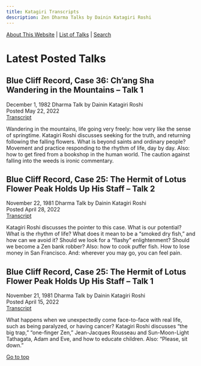 ```yaml
---
title: Katagiri Transcripts
description: Zen Dharma Talks by Dainin Katagiri Roshi
---
```


[About This Website](about) \| [List of Talks](list) \| [Search](search)

# Latest Posted Talks

## Blue Cliff Record, Case 36: Ch’ang Sha Wandering in the Mountains – Talk 1
December 1, 1982 Dharma Talk by Dainin Katagiri Roshi  
Posted May 22, 2022  
[Transcript](1982-12-01-Blue-Cliff-Record-Case-36-Talk-1)

Wandering in the mountains, life going very freely: how very like the sense of springtime. Katagiri Roshi discusses seeking for the truth, and returning following the falling flowers. What is beyond saints and ordinary people? Movement and practice responding to the rhythm of life, day by day. Also: how to get fired from a bookshop in the human world. The caution against falling into the weeds is ironic commentary.

## Blue Cliff Record, Case 25: The Hermit of Lotus Flower Peak Holds Up His Staff – Talk 2
November 22, 1981 Dharma Talk by Dainin Katagiri Roshi  
Posted April 28, 2022  
[Transcript](1981-11-22-Blue-Cliff-Record-Case-25-Talk-2)

Katagiri Roshi discusses the pointer to this case. What is our potential? What is the rhythm of life? What does it mean to be a “smoked dry fish,” and how can we avoid it? Should we look for a “flashy” enlightenment? Should we become a Zen bank robber? Also: how to cook puffer fish. How to lose money in San Francisco. And: wherever you may go, you can feel pain.


## Blue Cliff Record, Case 25: The Hermit of Lotus Flower Peak Holds Up His Staff – Talk 1
November 21, 1981 Dharma Talk by Dainin Katagiri Roshi  
Posted April 15, 2022  
[Transcript](1981-11-21-Blue-Cliff-Record-Case-25-Talk-1)

What happens when we unexpectedly come face-to-face with real life, such as being paralyzed, or having cancer? Katagiri Roshi discusses “the big trap,” “one-finger Zen,” Jean-Jacques Rousseau and Sun-Moon-Light Tathagata, Adam and Eve, and how to educate children. Also: “Please, sit down.”

[Go to top](https://katagiritranscripts.net)
